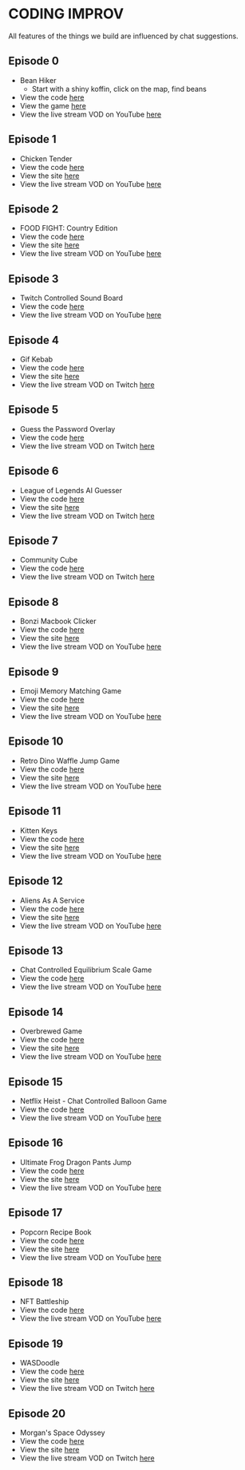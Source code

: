 # CODING IMPROV

All features of the things we build are influenced by chat suggestions.

## Episode 0

- Bean Hiker
  - Start with a shiny koffin, click on the map, find beans
- View the code [here](./episode_000)
- View the game [here](https://bean-hiker.now.sh)
- View the live stream VOD on YouTube [here](https://www.youtube.com/watch?v=bDfKInreK0U&list=PLM_i0obccy3un5DwQw-wRq0QvoH1P_Wk0&index=1)

## Episode 1

- Chicken Tender
- View the code [here](./episode_001)
- View the site [here](https://chicken-tender.vercel.app/)
- View the live stream VOD on YouTube [here](https://www.youtube.com/watch?v=D0gaknHVaeI&list=PLM_i0obccy3un5DwQw-wRq0QvoH1P_Wk0&index=2)

## Episode 2

- FOOD FIGHT: Country Edition
- View the code [here](./episode_002)
- View the site [here](https://country-food-fight.surge.sh/?channel=codinggarden)
- View the live stream VOD on YouTube [here](https://www.youtube.com/watch?v=XFBhlidsFoc&list=PLM_i0obccy3un5DwQw-wRq0QvoH1P_Wk0&index=3)

## Episode 3

- Twitch Controlled Sound Board
- View the code [here](./episode_003)
- View the live stream VOD on YouTube [here](https://www.youtube.com/watch?v=VtfuiclLMlI&list=PLM_i0obccy3un5DwQw-wRq0QvoH1P_Wk0&index=4)

## Episode 4

- Gif Kebab
- View the code [here](./episode_004)
- View the site [here](https://gif-kebab.surge.sh/)
- View the live stream VOD on Twitch [here](https://www.twitch.tv/videos/887587488)

## Episode 5

- Guess the Password Overlay
- View the code [here](./episode_005)
- View the live stream VOD on Twitch [here](https://www.twitch.tv/videos/999210888)

## Episode 6

- League of Legends AI Guesser
- View the code [here](./episode_006)
- View the site [here](http://lol-ai-guesser.surge.sh)
- View the live stream VOD on Twitch [here](https://www.twitch.tv/videos/1022387017)

## Episode 7

- Community Cube
- View the code [here](./episode_007)
- View the live stream VOD on Twitch [here](https://www.twitch.tv/videos/1022368864)

## Episode 8

- Bonzi Macbook Clicker
- View the code [here](./episode_008)
- View the site [here](http://bonzi-clicker.surge.sh/)
- View the live stream VOD on YouTube [here](https://youtu.be/dMHrIhbtuXY)

## Episode 9

- Emoji Memory Matching Game
- View the code [here](./episode_009)
- View the site [here](http://flip-schwap.surge.sh)
- View the live stream VOD on YouTube [here](https://youtu.be/GtcWY40HPWY)

## Episode 10

- Retro Dino Waffle Jump Game
- View the code [here](./episode_010)
- View the site [here](http://retro-dino-waffle-jump.surge.sh)
- View the live stream VOD on YouTube [here](https://youtu.be/5hn1HdDhLQo)

## Episode 11

- Kitten Keys
- View the code [here](./episode_011)
- View the site [here](http://kitten-keys.surge.sh)
- View the live stream VOD on YouTube [here](https://youtu.be/SQvCwOQvSJQ)

## Episode 12

- Aliens As A Service
- View the code [here](./episode_012)
- View the site [here](http://aliens-as-a-service.surge.sh)
- View the live stream VOD on YouTube [here](https://youtu.be/F1sWcv9NHUM)

## Episode 13

- Chat Controlled Equilibrium Scale Game
- View the code [here](./episode_013)
- View the live stream VOD on YouTube [here](https://youtu.be/Rx5yUa503k4)

## Episode 14

- Overbrewed Game
- View the code [here](./episode_014)
- View the site [here](http://overbrewed.surge.sh)
- View the live stream VOD on YouTube [here](https://youtu.be/t0q18GQUs38)

## Episode 15

- Netflix Heist - Chat Controlled Balloon Game
- View the code [here](./episode_015)
- View the live stream VOD on YouTube [here](https://youtu.be/Xyh4drfjcOw)

## Episode 16

- Ultimate Frog Dragon Pants Jump
- View the code [here](./episode_016)
- View the site [here](http://ultimate-frog-dragon-pants-jump.surge.sh)
- View the live stream VOD on YouTube [here](https://youtu.be/1gAU6G2DRiM)

## Episode 17

- Popcorn Recipe Book
- View the code [here](./episode_017)
- View the site [here](http://popcorn-recipes.surge.sh)
- View the live stream VOD on YouTube [here](https://youtu.be/mNv-0lKwjuk)

## Episode 18

- NFT Battleship
- View the code [here](./episode_018)
- View the live stream VOD on YouTube [here](https://youtu.be/V3Je_H4DDnc)

## Episode 19

- WASDoodle
- View the code [here](./episode_019)
- View the site [here](https://wasdoodle.surge.sh/)
- View the live stream VOD on Twitch [here](https://www.twitch.tv/videos/1622280183)

## Episode 20

- Morgan's Space Odyssey
- View the code [here](./episode_020)
- View the site [here](https://morgans-space-odyssey.surge.sh/)
- View the live stream VOD on Twitch [here](https://www.twitch.tv/videos/1635020219)
